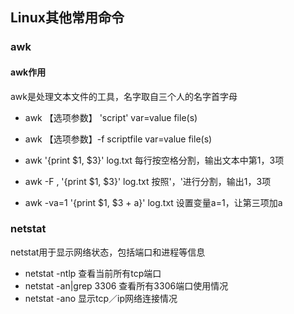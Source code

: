 ## Linux其他常用命令

### awk
#### awk作用
awk是处理文本文件的工具，名字取自三个人的名字首字母
 * awk 【选项参数】 'script' var=value file(s)
 * awk 【选项参数】-f scriptfile var=value file(s)
 
 * awk '{print $1, $3}' log.txt 每行按空格分割，输出文本中第1，3项
 * awk -F , '{print $1, $3}' log.txt 按照'，'进行分割，输出1，3项
 * awk -va=1 '{print $1, $3 + a}' log.txt 
 设置变量a=1，让第三项加a
 
### netstat
netstat用于显示网络状态，包括端口和进程等信息
 * netstat -ntlp  查看当前所有tcp端口
 * netstat -an|grep 3306    查看所有3306端口使用情况
 * netstat -ano     显示tcp／ip网络连接情况